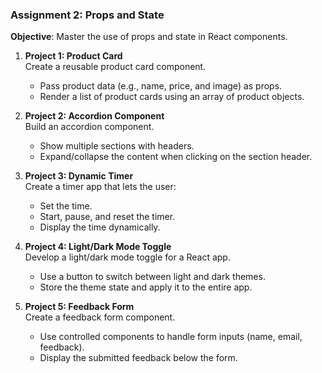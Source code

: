 ### **Assignment 2: Props and State**

**Objective**: Master the use of props and state in React components.

1. **Project 1: Product Card**  
   Create a reusable product card component.  
   - Pass product data (e.g., name, price, and image) as props.  
   - Render a list of product cards using an array of product objects.

2. **Project 2: Accordion Component**  
   Build an accordion component.  
   - Show multiple sections with headers.  
   - Expand/collapse the content when clicking on the section header.

3. **Project 3: Dynamic Timer**  
   Create a timer app that lets the user:  
   - Set the time.  
   - Start, pause, and reset the timer.  
   - Display the time dynamically.

4. **Project 4: Light/Dark Mode Toggle**  
   Develop a light/dark mode toggle for a React app.  
   - Use a button to switch between light and dark themes.  
   - Store the theme state and apply it to the entire app.

5. **Project 5: Feedback Form**  
   Create a feedback form component.  
   - Use controlled components to handle form inputs (name, email, feedback).  
   - Display the submitted feedback below the form.

